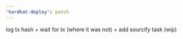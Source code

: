 ```yaml
---
'hardhat-deploy': patch
---
```


log tx hash + wait for tx (where it was not) + add sourcify task (wip)
